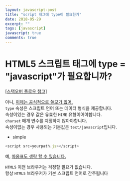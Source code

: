 ```yaml
---
layout: javascript-post
title: "script 태그에 type이 필요한가"
date: 2018-05-29
excerpt: ""
tags: [javascript]
javascript: true
comments: true
---
```


# HTML5 스크립트 태그에 type = "javascript"가 필요합니까?

[[스택오버 플로우 참고]](https://stackoverflow.com/questions/14323376/do-html5-script-tag-need-type-javascript)


아니, [이제는 공식적으로 쓸모가 없어.](https://www.w3.org/TR/html5/scripting-1.html#the-script-element)  
`type` 속성은 스크립트 언어 또는 데이터 형식을 제공합니다.  
속성이있는 경우 값은 유효한 `MIME` 유형이어야합니다.  
`charset` 매개 변수를 지정하지 않아야합니다.  
속성이없는 경우 사용되는 기본값은 `text/javascript`입니다.

- simple
~~~javascript
<script src=yourpath.js></script>
~~~

예, [따옴표도 생략 할 수 있습니다.](http://w3c.github.io/html/syntax.html#elements-attributes)  

`HTML5` 이전 브라우저는 걱정할 필요가 없습니다.  
항상 `HTML5` 브라우저가 기본 스크립트 언어로 간주됩니다  
